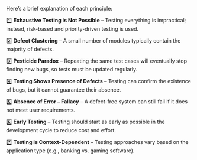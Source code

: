 Here’s a brief explanation of each principle:  

1️⃣ **Exhaustive Testing is Not Possible** – Testing everything is impractical; instead, risk-based and priority-driven testing is used.  

2️⃣ **Defect Clustering** – A small number of modules typically contain the majority of defects.  

3️⃣ **Pesticide Paradox** – Repeating the same test cases will eventually stop finding new bugs, so tests must be updated regularly.  

4️⃣ **Testing Shows Presence of Defects** – Testing can confirm the existence of bugs, but it cannot guarantee their absence.  

5️⃣ **Absence of Error – Fallacy** – A defect-free system can still fail if it does not meet user requirements.  

6️⃣ **Early Testing** – Testing should start as early as possible in the development cycle to reduce cost and effort.  

7️⃣ **Testing is Context-Dependent** – Testing approaches vary based on the application type (e.g., banking vs. gaming software).